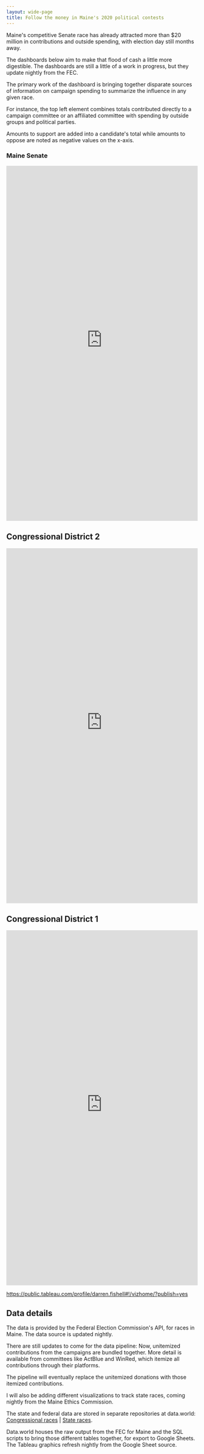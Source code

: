 ```yaml
---
layout: wide-page
title: Follow the money in Maine's 2020 political contests
---
```

Maine's competitive Senate race has already attracted more than $20 million in contributions and outside spending, with election day still months away.

The dashboards below aim to make that flood of cash a little more digestible. The dashboards are still a little of a work in progress, but they update nightly from the FEC.

The primary work of the dashboard is bringing together disparate sources of information on campaign spending to summarize the influence in any given race.

For instance, the top left element combines totals contributed directly to a campaign committee or an affiliated committee with spending by outside groups and political parties.

Amounts to support are added into a candidate's total while amounts to oppose are noted as negative values on the x-axis.

### Maine Senate

<div><iframe style="border: none;" src="https://public.tableausoftware.com/views/senate-race-summary-dashboards/Senate?:showVizHome=no&amp;:embed=true" width="100%" height="935px"></iframe></div>

## Congressional District 2

<div><iframe style="border: none;" src="https://public.tableausoftware.com/views/senate-race-summary-dashboards/CD2?:showVizHome=no&amp;:embed=true" width="100%" height="935px"></iframe></div>

## Congressional District 1

<div><iframe style="border: none;" src="https://public.tableausoftware.com/views/senate-race-summary-dashboards/CD1?:showVizHome=no&amp;:embed=true" width="100%" height="935px"></iframe></div>

https://public.tableau.com/profile/darren.fishell#!/vizhome/?publish=yes

## Data details
The data is provided by the Federal Election Commission's API, for races in Maine. The data source is updated nightly.

There are still updates to come for the data pipeline: Now, unitemized contributions from the campaigns are bundled together. More detail is available from committees like ActBlue and WinRed, which itemize all contributions through their platforms.

The pipeline will eventually replace the unitemized donations with those itemized contributions.

I will also be adding different visualizations to track state races, coming nightly from the Maine Ethics Commission.

The state and federal data are stored in separate repositories at data.world: [Congressional races](https://data.world/darrenfishell/2020-election-repo) | [State races](https://data.world/darrenfishell/2020-maine-state-campaign-finance).

Data.world houses the raw output from the FEC for Maine and the SQL scripts to bring those different tables together, for export to Google Sheets. The Tableau graphics refresh nightly from the Google Sheet source.

